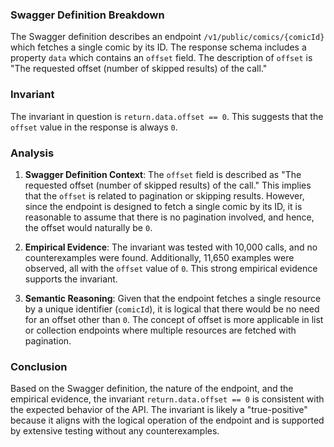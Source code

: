 ### Swagger Definition Breakdown

The Swagger definition describes an endpoint `/v1/public/comics/{comicId}` which fetches a single comic by its ID. The response schema includes a property `data` which contains an `offset` field. The description of `offset` is "The requested offset (number of skipped results) of the call."

### Invariant

The invariant in question is `return.data.offset == 0`. This suggests that the `offset` value in the response is always `0`.

### Analysis

1. **Swagger Definition Context**: The `offset` field is described as "The requested offset (number of skipped results) of the call." This implies that the `offset` is related to pagination or skipping results. However, since the endpoint is designed to fetch a single comic by its ID, it is reasonable to assume that there is no pagination involved, and hence, the offset would naturally be `0`.

2. **Empirical Evidence**: The invariant was tested with 10,000 calls, and no counterexamples were found. Additionally, 11,650 examples were observed, all with the `offset` value of `0`. This strong empirical evidence supports the invariant.

3. **Semantic Reasoning**: Given that the endpoint fetches a single resource by a unique identifier (`comicId`), it is logical that there would be no need for an offset other than `0`. The concept of offset is more applicable in list or collection endpoints where multiple resources are fetched with pagination.

### Conclusion

Based on the Swagger definition, the nature of the endpoint, and the empirical evidence, the invariant `return.data.offset == 0` is consistent with the expected behavior of the API. The invariant is likely a "true-positive" because it aligns with the logical operation of the endpoint and is supported by extensive testing without any counterexamples.
